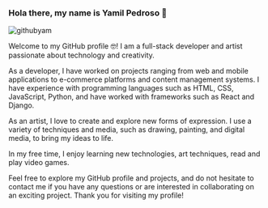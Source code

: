 
<h3>Hola there, my name is Yamil Pedroso 👋</h3> 

![githubyam](https://user-images.githubusercontent.com/55386637/227719354-a8fc4579-afd5-4210-b2a4-c94d3777155a.png)

Welcome to my GitHub profile 🤓! I am a full-stack developer and artist passionate about technology and creativity.

As a developer, I have worked on projects ranging from web and mobile applications to e-commerce platforms and content management systems. I have experience with programming languages such as HTML, CSS, JavaScript, Python, and have worked with frameworks such as React and Django.

As an artist, I love to create and explore new forms of expression. I use a variety of techniques and media, such as drawing, painting, and digital media, to bring my ideas to life.

In my free time, I enjoy learning new technologies, art techniques, read and play video games.

Feel free to explore my GitHub profile and projects, and do not hesitate to contact me if you have any questions or are interested in collaborating on an exciting project. Thank you for visiting my profile!
